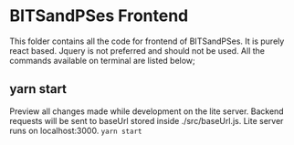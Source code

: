 # BITSandPSes Frontend
This folder contains all the code for frontend of BITSandPSes. It is purely react based. Jquery is not preferred and should not be used. 
All the commands available on terminal are listed below;

## yarn start
Preview all changes made while development on the lite server. Backend requests will be sent to baseUrl stored inside ./src/baseUrl.js.
Lite server runs on localhost:3000.
`yarn start`

